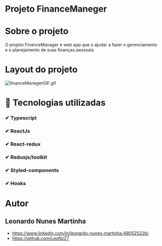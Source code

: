 # Projeto FinanceManeger

# Sobre o projeto
O projeto FinanceManager é web app que o ajudar a fazer o gerenciamento e o planejamento de suas finanças pessoais

# Layout do projeto
![financeManegerGIF.gif](https://github.com/LeoNzZ7/FinancesManeger/blob/master/public/financeManegerGIF.gif)

# 🚀 Tecnologias utilizadas
### ✔ Typescript
### ✔ ReactJs
### ✔ React-redux
### ✔ Reduxjs/toolkit
### ✔ Styled-components
### ✔ Hooks

# Autor
## Leonardo Nunes Martinha 
- https://www.linkedin.com/in/leonardo-nunes-martinha-68052522b/
- https://github.com/LeoNzZ7
